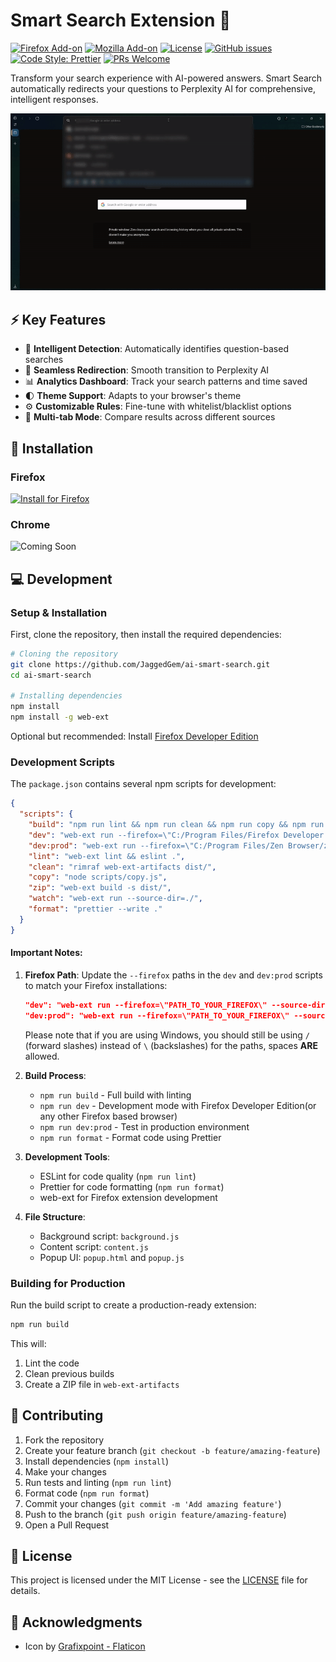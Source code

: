 # Smart Search Extension 🔎

[![Firefox Add-on](https://img.shields.io/amo/v/ai-smart-search)](https://addons.mozilla.org/en-US/firefox/addon/ai-smart-search/)
[![Mozilla Add-on](https://img.shields.io/amo/users/ai-smart-search)](https://addons.mozilla.org/en-US/firefox/addon/ai-smart-search/)
[![License](https://img.shields.io/github/license/JaggedGem/ai-smart-search)](LICENSE)
[![GitHub issues](https://img.shields.io/github/issues/JaggedGem/ai-smart-search)](https://github.com/JaggedGem/ai-smart-search/issues)
[![Code Style: Prettier](https://img.shields.io/badge/code_style-prettier-ff69b4.svg)](https://github.com/prettier/prettier)
[![PRs Welcome](https://img.shields.io/badge/PRs-welcome-brightgreen.svg)](CONTRIBUTING.md)

Transform your search experience with AI-powered answers. Smart Search automatically redirects your questions to Perplexity AI for comprehensive, intelligent responses.

![Demo GIF](https://raw.githubusercontent.com/JaggedGem/ai-smart-search/refs/heads/main/docs/images/demo.gif)

## ⚡ Key Features

- 🎯 **Intelligent Detection**: Automatically identifies question-based searches
- 🔄 **Seamless Redirection**: Smooth transition to Perplexity AI
- 📊 **Analytics Dashboard**: Track your search patterns and time saved
- 🌓 **Theme Support**: Adapts to your browser's theme
- ⚙️ **Customizable Rules**: Fine-tune with whitelist/blacklist options
- 📑 **Multi-tab Mode**: Compare results across different sources

## 🚀 Installation

### Firefox
[![Install for Firefox](https://img.shields.io/badge/Install%20for-Firefox-FF7139?style=for-the-badge&logo=firefox-browser&logoColor=white)](https://addons.mozilla.org/en-US/firefox/addon/ai-smart-search/)

### Chrome
![Coming Soon](https://img.shields.io/badge/Coming-Soon-yellow?style=for-the-badge&logo=google-chrome&logoColor=white)

## 💻 Development

### Setup & Installation

First, clone the repository, then install the required dependencies:

```bash
# Cloning the repository
git clone https://github.com/JaggedGem/ai-smart-search.git
cd ai-smart-search

# Installing dependencies
npm install
npm install -g web-ext
```
Optional but recommended: Install [Firefox Developer Edition](https://www.mozilla.org/en-US/firefox/developer/)
### Development Scripts

The `package.json` contains several npm scripts for development:

```json
{
  "scripts": {
    "build": "npm run lint && npm run clean && npm run copy && npm run zip",
    "dev": "web-ext run --firefox=\"C:/Program Files/Firefox Developer Edition/firefox.exe\" --source-dir=./",
    "dev:prod": "web-ext run --firefox=\"C:/Program Files/Zen Browser/zen.exe\" --source-dir=./",
    "lint": "web-ext lint && eslint .",
    "clean": "rimraf web-ext-artifacts dist/",
    "copy": "node scripts/copy.js",
    "zip": "web-ext build -s dist/",
    "watch": "web-ext run --source-dir=./",
    "format": "prettier --write ."
  }
}
```

#### Important Notes:

1. **Firefox Path**: Update the `--firefox` paths in the `dev` and `dev:prod` scripts to match your Firefox installations:
   ```json
   "dev": "web-ext run --firefox=\"PATH_TO_YOUR_FIREFOX\" --source-dir=./",
   "dev:prod": "web-ext run --firefox=\"PATH_TO_YOUR_FIREFOX\" --source-dir=./"
   ```
   Please note that if you are using Windows, you should still be using `/` (forward slashes) instead of `\` (backslashes) for the paths, spaces **ARE** allowed.

2. **Build Process**:
   - `npm run build` - Full build with linting
   - `npm run dev` - Development mode with Firefox Developer Edition(or any other Firefox based browser)
   - `npm run dev:prod` - Test in production environment
   - `npm run format` - Format code using Prettier

3. **Development Tools**:
   - ESLint for code quality (`npm run lint`)
   - Prettier for code formatting (`npm run format`)
   - web-ext for Firefox extension development

4. **File Structure**:
   - Background script: `background.js`
   - Content script: `content.js`
   - Popup UI: `popup.html` and `popup.js`

### Building for Production

Run the build script to create a production-ready extension:

```sh
npm run build
```
This will:
1. Lint the code
2. Clean previous builds
3. Create a ZIP file in `web-ext-artifacts`

## 🤝 Contributing

1. Fork the repository
2. Create your feature branch (`git checkout -b feature/amazing-feature`)
3. Install dependencies (`npm install`)
4. Make your changes
5. Run tests and linting (`npm run lint`)
6. Format code (`npm run format`)
7. Commit your changes (`git commit -m 'Add amazing feature'`)
8. Push to the branch (`git push origin feature/amazing-feature`)
9. Open a Pull Request

## 📝 License

This project is licensed under the MIT License - see the [LICENSE](https://github.com/JaggedGem/ai-smart-search/blob/main/LICENSE) file for details.

## 🙏 Acknowledgments

- Icon by [Grafixpoint - Flaticon](https://www.flaticon.com/free-icons/ss)
